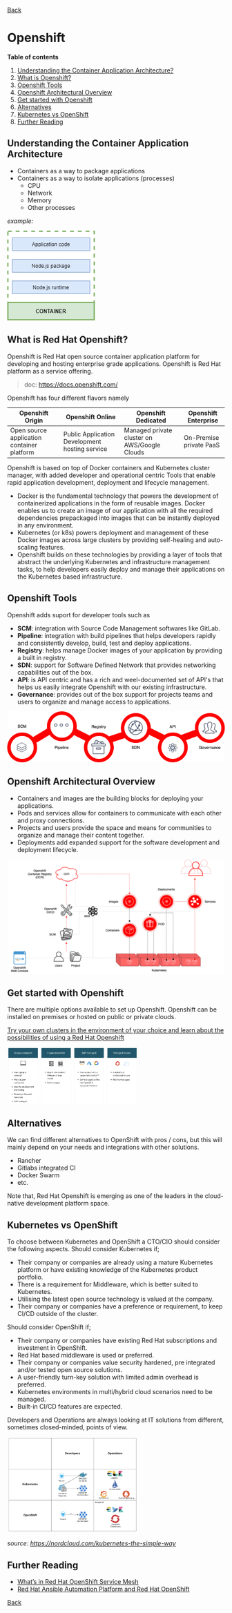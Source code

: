 [Back](/techno/README.md)

# Openshift

**Table of contents**
1. [Understanding the Container Application Architecture?](#understanding-the-container-application-architecture)
2. [What is Openshift?](#what-is-red-hat-openshift)
3. [Openshift Tools](#openshift-tools)
4. [Openshift Architectural Overview](#openshift-architectural-overview)
5. [Get started with Openshift](#get-started-with-openshift)
6. [Alternatives](#alternatives)
7. [Kubernetes vs OpenShift](#kubernetes-vs-openshift-a-namek8s-vs-openshift)
8. [Further Reading](#further-reading)

## Understanding the Container Application Architecture
* Containers as a way to package applications
* Containers as a way to isolate applications (processes)
    * CPU
    * Network
    * Memory
    * Other processes

_example:_

<img src="/techno/data/understanding-the-container-application-architecture.png" />

## What is Red Hat Openshift?
Openshift is Red Hat open source container application platform for developing and hosting enterprise grade applications.
Openshift is Red Hat platform as a service offering.

> doc: https://docs.openshift.com/

Openshift has four different flavors namely

| Openshift Origin | Openshift Online | Openshift Dedicated | Openshift Enterprise |
| ------ | ------ | ------ | ------ |
| Open source application container platform | Public Application Development hosting service | Managed private cluster on AWS/Google Clouds | On-Premise private PaaS |

Openshift is based on top of Docker containers and Kubernetes cluster manager, with added developer and operational centric Tools that enable rapid application development, deployment and lifecycle management.
* Docker is the fundamental technology that powers the development of containerized applications in the form of reusable images. Docker enables us to create an image of our application with all the required dependencies prepackaged into images that can be instantly deployed in any environment.
* Kubernetes (or k8s) powers deployment and management of these Docker images across large clusters by providing self-healing and auto-scaling features.
* Openshift builds on these technologies by providing a layer of tools that abstract the underlying Kubernetes and infrastructure management tasks, to help developers easily deploy and manage their applications on the Kubernetes based infrastructure.

## Openshift Tools
Openshift adds suport for developer tools such as

* **SCM**: integration with Source Code Management softwares like GitLab.
* **Pipeline**: integration with build pipelines that helps developers rapidly and consistently develop, build, test and deploy applications.
* **Registry**: helps manage Docker images of your application by providing a built in registry.
* **SDN**: support for Software Defined Network that provides networking capabilities out of the box.
* **API**: is API centric and has a rich and weel-documented set of API's that helps us easily integrate Openshift with our existing infrastructure.
* **Governance**: provides out of the box support for projects teams and users to organize and manage access to applications.

<img src="/techno/data/openshift/openshift-tools.png" />

## Openshift Architectural Overview
* Containers and images are the building blocks for deploying your applications.
* Pods and services allow for containers to communicate with each other and proxy connections.
* Projects and users provide the space and means for communities to organize and manage their content together.
* Deployments add expanded support for the software development and deployment lifecycle.

<img src="/techno/data/openshift/openshift-architecture-components.png" />

## Get started with Openshift
There are multiple options available to set up Openshift. Openshift can be installed on premises or hosted on public or private clouds.

[Try your own clusters in the environment of your choice and learn about the possibilities of using a Red Hat Openshift
](https://www.openshift.com/try?extIdCarryOver=true&sc_cid=701f2000001Css5AAC)

<img src="/techno/data/openshift/openshift-get-started.png" width="60%" />

## Alternatives
We can find different alternatives to OpenShift with pros / cons, but this will mainly depend on your needs and integrations with other solutions.
* Rancher
* Gitlabs integrated CI
* Docker Swarm
* etc.

Note that, Red Hat Openshift is emerging as one of the leaders in the cloud-native development platform space.

## Kubernetes vs OpenShift
To choose between Kubernetes and OpenShift a CTO/CIO should consider the following aspects.
Should consider Kubernetes if;
* Their company or companies are already using a mature Kubernetes platform or have existing knowledge of the Kubernetes product portfolio.
* There is a requirement for Middleware, which is better suited to Kubernetes.
* Utilising the latest open source technology is valued at the company.
* Their company or companies have a preference or requirement, to keep CI/CD outside of the cluster.

Should consider OpenShift if;
* Their company or companies have existing Red Hat subscriptions and investment in OpenShift.
* Red Hat based middleware is used or preferred.
* Their company or companies value security hardened, pre integrated and/or tested open source solutions. 
* A user-friendly turn-key solution with limited admin overhead is preferred.
* Kubernetes environments in multi/hybrid cloud scenarios need to be managed.
* Built-in CI/CD features are expected.

Developers and Operations are always looking at IT solutions from different, sometimes closed-minded, points of view. 

<img src="/techno/data/openshift/k8s-vs-openshift.png" width="60%" />

_source: https://nordcloud.com/kubernetes-the-simple-way_

## Further Reading
* [What’s in Red Hat OpenShift Service Mesh](https://www.openshift.com/learn/topics/service-mesh)
* [Red Hat Ansible Automation Platform and Red Hat OpenShift](https://www.openshift.com/learn/topics/ansible)

[Back](/techno/README.md)
